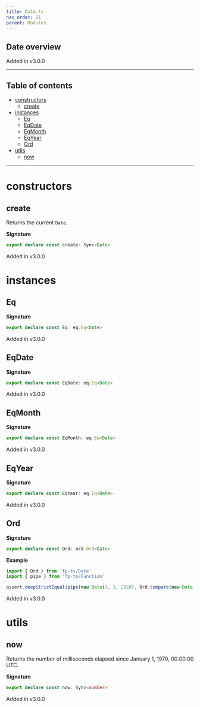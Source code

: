 ```yaml
---
title: Date.ts
nav_order: 21
parent: Modules
---
```


## Date overview

Added in v3.0.0

---

<h2 class="text-delta">Table of contents</h2>

- [constructors](#constructors)
  - [create](#create)
- [instances](#instances)
  - [Eq](#eq)
  - [EqDate](#eqdate)
  - [EqMonth](#eqmonth)
  - [EqYear](#eqyear)
  - [Ord](#ord)
- [utils](#utils)
  - [now](#now)

---

# constructors

## create

Returns the current `Date`.

**Signature**

```ts
export declare const create: Sync<Date>
```

Added in v3.0.0

# instances

## Eq

**Signature**

```ts
export declare const Eq: eq.Eq<Date>
```

Added in v3.0.0

## EqDate

**Signature**

```ts
export declare const EqDate: eq.Eq<Date>
```

Added in v3.0.0

## EqMonth

**Signature**

```ts
export declare const EqMonth: eq.Eq<Date>
```

Added in v3.0.0

## EqYear

**Signature**

```ts
export declare const EqYear: eq.Eq<Date>
```

Added in v3.0.0

## Ord

**Signature**

```ts
export declare const Ord: ord.Ord<Date>
```

**Example**

```ts
import { Ord } from 'fp-ts/Date'
import { pipe } from 'fp-ts/Function'

assert.deepStrictEqual(pipe(new Date(1, 1, 2020), Ord.compare(new Date(1, 1, 2021))), -1)
```

Added in v3.0.0

# utils

## now

Returns the number of milliseconds elapsed since January 1, 1970, 00:00:00 UTC.

**Signature**

```ts
export declare const now: Sync<number>
```

Added in v3.0.0
